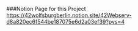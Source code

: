 ###Notion Page for this Project
https://42wolfsburgberlin.notion.site/42Webserv-d8a820ec6f544be187075e6d2a03ef39?pvs=4
